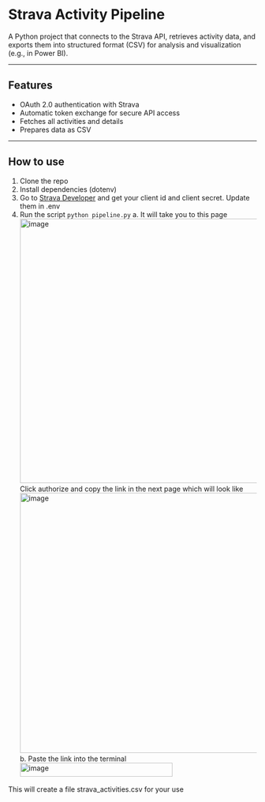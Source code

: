 #  Strava Activity Pipeline

A Python project that connects to the Strava API, retrieves activity data, and exports them into structured format (CSV) for analysis and visualization (e.g., in Power BI).

---

##  Features
- OAuth 2.0 authentication with Strava  
- Automatic token exchange for secure API access  
- Fetches all activities and details
- Prepares data as CSV

---

## How to use
1. Clone the repo
2. Install dependencies (dotenv)
3. Go to [Strava Developer](https://www.strava.com/settings/api) and get your client id and client secret. Update them in .env
4. Run the script `python pipeline.py`
     a. It will take you to this page <img width="552" height="536" alt="image" src="https://github.com/user-attachments/assets/bd4c2581-b873-4e78-a6f5-5f5998f7c4fa" />
         Click authorize and copy the link in the next page which will look like <img width="704" height="527" alt="image" src="https://github.com/user-attachments/assets/eda26c46-1321-401f-b5e2-ced2d5857be2" />
     b. Paste the link into the terminal <img width="309" height="28" alt="image" src="https://github.com/user-attachments/assets/32b7b9db-4092-480f-a492-6ba611454dc4" />


This will create a file strava_activities.csv for your use
